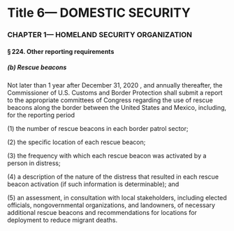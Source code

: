 
# Title 6— DOMESTIC SECURITY
### CHAPTER 1— HOMELAND SECURITY ORGANIZATION
#### § 224. Other reporting requirements
##### (b) Rescue beacons

Not later than 1 year after December 31, 2020 , and annually thereafter, the Commissioner of U.S. Customs and Border Protection shall submit a report to the appropriate committees of Congress regarding the use of rescue beacons along the border between the United States and Mexico, including, for the reporting period

(1) the number of rescue beacons in each border patrol sector;

(2) the specific location of each rescue beacon;

(3) the frequency with which each rescue beacon was activated by a person in distress;

(4) a description of the nature of the distress that resulted in each rescue beacon activation (if such information is determinable); and

(5) an assessment, in consultation with local stakeholders, including elected officials, nongovernmental organizations, and landowners, of necessary additional rescue beacons and recommendations for locations for deployment to reduce migrant deaths.
